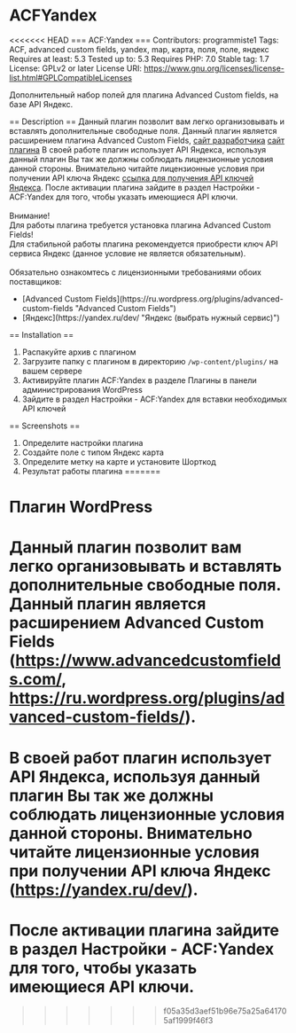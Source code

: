 # ACFYandex
<<<<<<< HEAD
=== ACF:Yandex ===
Contributors: programmiste1
Tags: ACF, advanced custom fields, yandex, map, карта, поля, поле, яндекс
Requires at least: 5.3
Tested up to: 5.3
Requires PHP: 7.0
Stable tag: 1.7
License: GPLv2 or later
License URI: https://www.gnu.org/licenses/license-list.html#GPLCompatibleLicenses

Дополнительный набор полей для плагина Advanced Custom fields, на базе API Яндекс.

== Description ==
 Данный плагин позволит вам легко организовывать и вставлять дополнительные свободные поля. Данный плагин является расширением плагина Advanced Custom Fields, 
[сайт разработчика](https://www.advancedcustomfields.com/ "сайт разработчика")
[сайт плагина](https://ru.wordpress.org/plugins/advanced-custom-fields/ "сайт плагина")
 В своей работе плагин использует API Яндекса, используя данный плагин Вы так же должны соблюдать лицензионные условия данной стороны. Внимательно читайте лицензионные условия при получении API ключа Яндекс [ссылка для получения API ключей Яндекса](https://yandex.ru/dev/ "API-ключи Яндекса").
После активации плагина зайдите в раздел Настройки - ACF:Yandex для того, чтобы указать имеющиеся API ключи.<BR><BR>
Внимание!<BR> Для работы плагина требуется установка плагина Advanced Custom Fields!<BR>
Для стабильной работы плагина рекомендуется приобрести ключ API сервиса Яндекс (данное условие не является обязательным).<BR><BR>
Обязательно ознакомтесь с лицензионными требованиями обоих поставщиков:<UL>
<LI>[Advanced Custom Fields](https://ru.wordpress.org/plugins/advanced-custom-fields "Advanced Custom Fields")</LI>
<LI>[Яндекс](https://yandex.ru/dev/ "Яндекс (выбрать нужный сервис)")</LI>
</UL>

== Installation ==
1. Распакуйте архив с плагином
2. Загрузите папку с плагином в директорию `/wp-content/plugins/` на вашем сервере
3. Активируйте плагин ACF:Yandex в разделе Плагины в панели администрирования WordPress
4. Зайдите в раздел Настройки - ACF:Yandex для вставки необходимых API ключей


== Screenshots ==
1. Определите настройки плагина
2. Создайте поле с типом Яндекс карта
3. Определите метку на карте и установите Шорткод
4. Результат работы плагина
=======
# Плагин WordPress
# Данный плагин позволит вам легко организовывать и вставлять дополнительные свободные поля. Данный плагин является расширением Advanced Custom Fields (https://www.advancedcustomfields.com/, https://ru.wordpress.org/plugins/advanced-custom-fields/).
# В своей работ плагин использует API Яндекса, используя данный плагин Вы так же должны соблюдать лицензионные условия данной стороны. Внимательно читайте лицензионные условия при получении API ключа Яндекс (https://yandex.ru/dev/).
# После активации плагина зайдите в раздел Настройки - ACF:Yandex для того, чтобы указать имеющиеся API ключи.
>>>>>>> f05a35d3aef51b96e75a25a641705af1999f46f3
